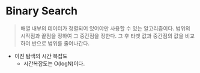 # Binary Search
> 배열 내부의 데이터가 정렬되어 있어야만 사용할 수 있는 알고리즘이다.
> 범위의 시작점과 끝점을 정하여 그 중간점을 정한다.
> 그 후 타겟 값과 중간점의 값을 비교하여 반으로 범위를 줄여나간다.

- 이진 탐색의 시간 복잡도
  - 시간복잡도는 O(logN)이다.